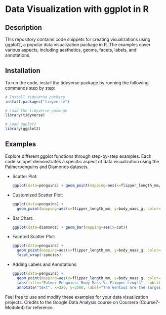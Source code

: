 # Data Visualization with ggplot in R

## Description
This repository contains code snippets for creating visualizations using ggplot2, a popular data visualization package in R. The examples cover various aspects, including aesthetics, geoms, facets, labels, and annotations.

## Installation
To run the code, install the tidyverse package by running the following commands step by step:

```R
# Install tidyverse package
install.packages("tidyverse")

# Load the tidyverse package
library(tidyverse)

# Load ggplot2
library(ggplot2)
```

## Examples
Explore different ggplot functions through step-by-step examples. Each code snippet demonstrates a specific aspect of data visualization using the Palmerpenguins and Diamonds datasets.

- Scatter Plot:
  ```R
  ggplot(data=penguins) + geom_point(mapping=aes(x=flipper_length_mm, y=body_mass_g))
  ```

- Customized Scatter Plot:
  ```R
  ggplot(data=penguins) + 
    geom_point(mapping=aes(x=flipper_length_mm, y=body_mass_g, color=species, shape=species, size=species))
  ```

- Bar Chart:
  ```R
  ggplot(data=diamonds) + geom_bar(mapping=aes(x=cut))
  ```

- Faceted Scatter Plot:
  ```R
  ggplot(data=penguins) + 
    geom_point(mapping=aes(x=flipper_length_mm, y=body_mass_g, color=species)) +
    facet_wrap(~species)
  ```

- Adding Labels and Annotations:
  ```R
  ggplot(data=penguins) + 
    geom_point(mapping=aes(x=flipper_length_mm, y=body_mass_g, color=species)) +
    labs(title="Palmer Penguins: Body Mass Vs Flipper Length", subtitle="Sample of three penguin species", caption="Data Collected by Dr.Kristen Gorman") +
    annotate("text", x=220, y=3500, label="The Gentoos are the largest", color="purple", fontface="bold", size=4.5, angle=25)
  ```

Feel free to use and modify these examples for your data visualization projects. Credits to the Google Data Analysis course on Coursera (Course7-Module4) for reference.
